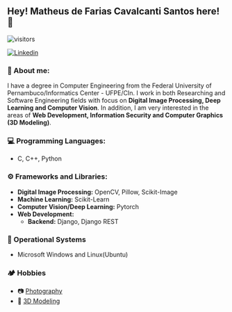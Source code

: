 <!--
**matheusdefarias/matheusdefarias** is a ✨ _special_ ✨ repository because its `README.md` (this file) appears on your GitHub profile.

Here are some ideas to get you started:

- 🔭 I’m currently working on ...
- 🌱 I’m currently learning ...
- 👯 I’m looking to collaborate on ...
- 🤔 I’m looking for help with ...
- 💬 Ask me about ...
- 📫 How to reach me: ...
- 😄 Pronouns: ...
- ⚡ Fun fact: ...
-->

## Hey! Matheus de Farias Cavalcanti Santos here! 👋
![visitors](https://visitor-badge.glitch.me/badge?page_id=matheusdefarias.matheusdefarias)

[![Linkedin](https://img.shields.io/badge/-LinkedIn-blue?style=flat&logo=Linkedin&logoColor=white&link=https://www.linkedin.com/in/matheusdefariascs/)](https://www.linkedin.com/in/matheusdefariascs/)

### 💬 About me:
I have a degree in Computer Engineering from the Federal University of Pernambuco/Informatics Center - UFPE/CIn. I work in both Researching and Software Engineering fields with focus on **Digital Image Processing, Deep Learning and Computer Vision**. In addition, I am very interested in the areas of **Web Development, Information Security and Computer Graphics (3D Modeling)**.

### :computer: Programming Languages:
  - C, C++, Python

### :gear: Frameworks and Libraries:
  - **Digital Image Processing:** OpenCV, Pillow, Scikit-Image
  - **Machine Learning:** Scikit-Learn
  - **Computer Vision/Deep Learning:** Pytorch
  - **Web Development:** 
    - **Backend:** Django, Django REST

### :pushpin: Operational Systems
  - Microsoft Windows and Linux(Ubuntu)

### :camping: Hobbies
  - :camera: [Photography](https://500px.com/p/matheusdefariascs?view=photos)
  - :ice_cube: [3D Modeling](https://www.artstation.com/matheusfcs)
